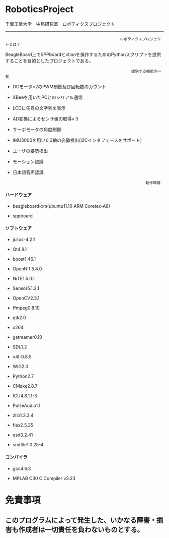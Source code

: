 RoboticsProject
==========

千葉工業大学　中島研究室　ロボティクスプロジェクト

--------------------------------------------------
                                                       ロボティクスプロジェクトとは？
                                                       
BeagleBoard上でSPPboardとxtionを操作するためのPythonスクリプトを提供することを目的としたプロジェクトである。
 
                                                       　　　提供する機能の一覧
 - DCモータ×2のPWM制御及び回転数のカウント
 - XBeeを用いたPCとのシリアル通信
 - LCDに任意の文字列を表示
 - AD変換によるセンサ値の取得×３
 - サーボモータの角度制御
 - IMU3000を用いた3軸の姿勢検出(I2Cインタフェースをサポート)
 - ユーザの姿勢検出
 - モーション認識
 - 日本語音声認識
 
                                                                  動作環境



#### ハードウェア

 - beagleboard-xm(ubuntu11.10 ARM Coretex-A8)

 - sppboard

#### ソフトウェア

 - julius-4.2.1

 - Qt4.8.1
 
 - boost1.46.1

 - OpenNI1.5.4.0

 - NiTE1.5.0.1

 - Sensor5.1.2.1

 - OpenCV2.3.1

 - ffmpeg0.8.10

 - gtk2.0

 - x264

 - gstreamer0.10

 - SDL1.2

 - v4l-0.8.5

 - WIG2.0

 - Python2.7

 - CMake2.8.7

 - ICU4.8.1.1-3

 - PulseAudio1.1

 - zlib1.2.3.4

 - flex2.5.35

 - esd0.2.41

 - sndfile1.0.25-4

#### コンパイラ

 - gcc4.6.3

 - MPLAB C30 C Compiler v3.23





免責事項
=====

このプログラムによって発生した、いかなる障害・損害も作成者は一切責任を負わないものとする。
---------------------------------------------------
